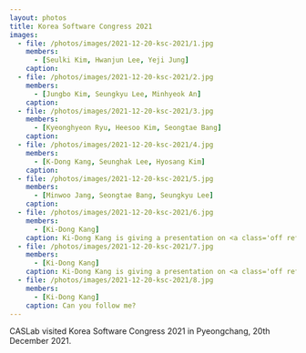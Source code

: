 ```yaml
---
layout: photos
title: Korea Software Congress 2021
images:
  - file: /photos/images/2021-12-20-ksc-2021/1.jpg
    members:  
      - [Seulki Kim, Hwanjun Lee, Yeji Jung]
    caption: 
  - file: /photos/images/2021-12-20-ksc-2021/2.jpg
    members:  
      - [Jungbo Kim, Seungkyu Lee, Minhyeok An]
    caption: 
  - file: /photos/images/2021-12-20-ksc-2021/3.jpg
    members:  
      - [Kyeonghyeon Ryu, Heesoo Kim, Seongtae Bang]
    caption: 
  - file: /photos/images/2021-12-20-ksc-2021/4.jpg
    members:  
      - [K-Dong Kang, Seunghak Lee, Hyosang Kim]
    caption: 
  - file: /photos/images/2021-12-20-ksc-2021/5.jpg
    members:  
      - [Minwoo Jang, Seongtae Bang, Seungkyu Lee]
    caption: 
  - file: /photos/images/2021-12-20-ksc-2021/6.jpg
    members:  
      - [Ki-Dong Kang]
    caption: Ki-Dong Kang is giving a presentation on <a class='off ref' href='/publications/micro21-kdkang/'>NMAP</a>.
  - file: /photos/images/2021-12-20-ksc-2021/7.jpg
    members:  
      - [Ki-Dong Kang]
    caption: Ki-Dong Kang is giving a presentation on <a class='off ref' href='/publications/micro21-kdkang/'>NMAP</a>.
  - file: /photos/images/2021-12-20-ksc-2021/8.jpg
    members:  
      - [Ki-Dong Kang]
    caption: Can you follow me?
---
```


CASLab visited Korea Software Congress 2021 in Pyeongchang, 20th December 2021.